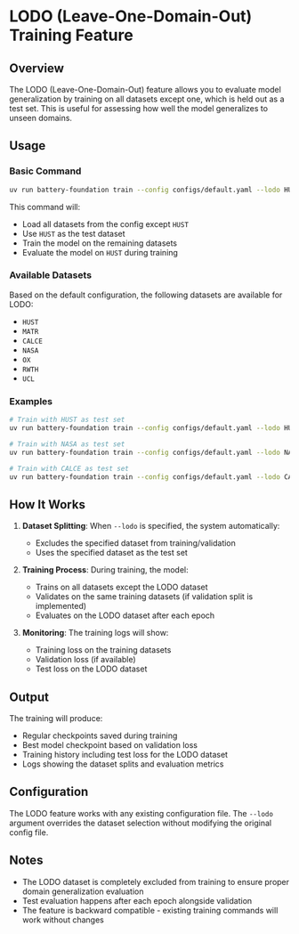 # LODO (Leave-One-Domain-Out) Training Feature

## Overview

The LODO (Leave-One-Domain-Out) feature allows you to evaluate model generalization by training on all datasets except one, which is held out as a test set. This is useful for assessing how well the model generalizes to unseen domains.

## Usage

### Basic Command

```bash
uv run battery-foundation train --config configs/default.yaml --lodo HUST
```

This command will:
- Load all datasets from the config except `HUST`
- Use `HUST` as the test dataset
- Train the model on the remaining datasets
- Evaluate the model on `HUST` during training

### Available Datasets

Based on the default configuration, the following datasets are available for LODO:
- `HUST`
- `MATR`
- `CALCE`
- `NASA`
- `OX`
- `RWTH`
- `UCL`

### Examples

```bash
# Train with HUST as test set
uv run battery-foundation train --config configs/default.yaml --lodo HUST

# Train with NASA as test set
uv run battery-foundation train --config configs/default.yaml --lodo NASA

# Train with CALCE as test set
uv run battery-foundation train --config configs/default.yaml --lodo CALCE
```

## How It Works

1. **Dataset Splitting**: When `--lodo` is specified, the system automatically:
   - Excludes the specified dataset from training/validation
   - Uses the specified dataset as the test set

2. **Training Process**: During training, the model:
   - Trains on all datasets except the LODO dataset
   - Validates on the same training datasets (if validation split is implemented)
   - Evaluates on the LODO dataset after each epoch

3. **Monitoring**: The training logs will show:
   - Training loss on the training datasets
   - Validation loss (if available)
   - Test loss on the LODO dataset

## Output

The training will produce:
- Regular checkpoints saved during training
- Best model checkpoint based on validation loss
- Training history including test loss for the LODO dataset
- Logs showing the dataset splits and evaluation metrics

## Configuration

The LODO feature works with any existing configuration file. The `--lodo` argument overrides the dataset selection without modifying the original config file.

## Notes

- The LODO dataset is completely excluded from training to ensure proper domain generalization evaluation
- Test evaluation happens after each epoch alongside validation
- The feature is backward compatible - existing training commands will work without changes 